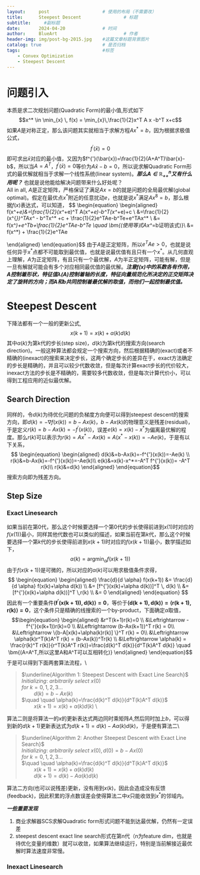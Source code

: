 ```yaml
---
layout:     post   				    # 使用的布局（不需要改）
title:      Steepest Descent 				# 标题 
subtitle:     #副标题
date:       2024-04-20 				# 时间
author:     BlueArt 						# 作者
header-img: img/post-bg-2015.jpg 	#这篇文章标题背景图片
catalog: true 						# 是否归档
tags:								#标签
    - Convex Optimization
    - Steepest Descent
---
```



# 问题引入
本质是求二次规划问题(Quadratic Form)的最小值,形式如下
$$x^* \in \min_{x} \, f(x) = \min_{x}\,\frac{1}{2}x^T A x -b^T x+c$$
如果$A$是对称正定，那么该问题其实就相当于求解方程$Ax^* = b$，因为根据求极值公式，
$$f^{'}(\bar{x})=0$$
即可求出$\bar{x}$对应的最小值，又因为$f^{'}(\bar{x})=\frac{1}{2}(A+A^T)\bar{x}-b$，所以当$A=A^T$，$f^{'}(\bar{x})=0$等价为$A\bar{x}-b=0$，所以说求解Quadratic Form形式的最优解就相当于求解一个线性系统(linear system)。***那么$A\in \mathbb{R}_{++}^n$又有什么用呢？*** 也就是说他能给解决问题带来什么好处呢？\
All in all, $A$是正定矩阵，严格保证了满足$Ax=b$的就是问题的全局最优解(global optimal)。假定在最优点$x^*$附近的任意扰动$e$，也就是说$x^*$满足$Ax^8=b$，那么根据$f(x)$表达式，可以知道，
$$
\begin{equation}
\begin{aligned}
 f(x^*+e)&=\frac{1}{2}(x^*+e)^T A(x^*+e)-b^T(x^*+e)+c \\
         &=\frac{1}{2}(x^{*})^TAx^* - b^Tx^* +c + \frac{1}{2}e^TAe-b^Te+e^TAx^* \\
         &= f(x^*)+e^Tb+\frac{1}{2}e^TAe-b^Te \quad \bm{(使用等式Ax^*=b证明该式)}\\
         &= f(x^*) + \frac{1}{2}e^TAe

\end{aligned}
\end{equation}$$
由于$A$是正定矩阵，所以$e^TAe >0$，也就是说任何异于$x^*$点都不可能取到最优值，也就是说最优值有且只有一个$x^*$。从几何直观上理解，$A$为正定矩阵，有且只有一个最优解，$A$为半正定矩阵，可能有解，但是一旦有解就可能会有多个对应相同最优值的最优解。***注意$f(x)$中的系数各有作用，$A$控制着形状，特征值$\lambda(A)$控制着轴的长度，特征向量规范化所决定的正交矩阵决定了旋转的方向；而$A$和$b$共同控制着最优解的取值，而他们一起控制最优值。***

# Steepest Descent
下降法都有一个一般的更新公式,
$$x(k+1)=x(k)+\alpha(k)d(k)$$
其中$\alpha(k)$为第k代的步长(step size)，$d(k)$为第k代的搜索方向(search direction)。一般这种算法都会规定一个搜索方向，然后根据精确的(exact)或者不精确的(inexact)的搜索来决定步长，这两个确定步长的差异在于，exact方法确定的步长是精确的，并且可以较少代数收敛，但是每次计算exact步长的代价较大，inexact方法的步长是不精确的，需要较多代数收敛，但是每次计算代价小，可以得到工程应用的近似最优解。  
## Search Direction 

同样的，令$d(k)$为待优化问题的负梯度方向便可以得到steepest descent的搜索方向，即$d(k)=-\nabla f(x(k))=b-Ax(k)$，$b-Ax(k)$的物理意义是残差(residual)，于是定义$r(k)=b-Ax(k)=-f^{'}(x(k))$，误差$e(k)=x(k)-x^*$为偏离最优解的程度。那么$r(k)$可以表示为$r(k)=Ax^* -Ax(k) = A(x^*-x(k))=-Ae(k)$，于是有以下关系，
$$
\begin{equation}
\begin{aligned}
 d(k)&=b-Ax(k)=-f^{'}(x(k))=-Ae(k) \\
 r(k)&=b-Ax(k)=-f^{'}(x(k))=-Ae(k)\\
 e(k)&=x(k)-x^*=-A^T f^{'}(x(k))= -A^T r(k)\\
 r(k)&=d(k)
\end{aligned}
\end{equation}$$
搜索方向即为残差方向。
## Step Size 
### Exact Linesearch
如果当前在第$0$代，那么这个时候要选择一个第$0$代的步长使得前进到$x(1)$时对应的$f(x(1))$最小，同样其他代数也可以类似的描述，如果当前在第$k$代，那么这个时候要选择一个第$k$代的步长使得前进到$x(k+1)$时对应的$f(x(k+1))$最小，数学描述如下，
$$
\begin{equation}
\alpha(k) = \mathop{\arg\min}_{\alpha}f(x(k+1))
\end{equation}
$$
由于$f(x(k+1))$是可微的，所以对应的$\alpha(k)$可以用求极值条件求得，
$$
\begin{equation}
\begin{aligned}
\frac{d}{d \alpha} f(x(k+1)) &= \frac{d}{d \alpha} f(x(k)+\alpha d(k)) \\
          &= [f^{'}(x(k)+\alpha d(k))]^T \, d(k) \\
          &= [f^{'}(x(k)+\alpha d(k))]^T \,r(k) \\
          &= 0
\end{aligned}
\end{equation}
$$
因此有一个重要条件$\bm{\langle f^{'}(x(k+1)), d(k)\rangle=0}$，等价于$\bm{\langle d(k+1), d(k)\rangle=\langle r(k+1), r(k)\rangle=0}$，这个条件只是精确的线搜索的一个by-product，下面确定$\alpha$取值，
$$\begin{equation}
\begin{aligned}
    &r^T(k+1)r(k)=0 \\
    &\Leftrightarrow -f^{'}(x(k+1))r(k)=0 \\
    &\Leftrightarrow  (b-Ax(k+1))^T r(k) = 0\\
    &\Leftrightarrow  \{b-A[x(k)+\alpha(k)r(k)] \}^T r(k) = 0\\
    &\Leftrightarrow  \alpha(k)r^T(k)A^T r(k) = (b-Ax(k))^Tr(k) \\
    &\Leftrightarrow  \alpha(k) = \frac{r(k)^T r(k)}{r^T(k)A^T r(k)}=\frac{d(k)^T d(k)}{d^T(k)A^T d(k)} \quad \bm{(A=A^T,所以这里A和A^T可以互相转化)}
\end{aligned}
\end{equation}$$
于是可以得到下面两套算法流程，\

> $\underline{Algorithm 1: Steepest Descent with Exact Line Search}$\
  $Initializing:$ $arbitrarily$ $select$ $x(0)$ \
  $for$ $k = 0,1,2,3...$ \
    $\quad \quad d(k) = b - Ax(k)$\
    $\quad \quad \alpha(k)=\frac{d(k)^T d(k)}{d^T(k)A^T d(k)}$\
    $\quad \quad x(k+1)=x(k)+\alpha(k)d(k)$ \

算法二则是将算法一的$x$的更新表达式两边同时乘矩阵$A$,然后同时加上$b$，可以得到新的$d(k+1)$更新表达式为$d(k+1) = d(k)-A\alpha(k)d(k)$，于是便有算法二\
> $\underline{Algorithm 2: Another Steepest Descent with Exact Line Search}$\
  $Initializing:$ $arbitrarily$ $select$ $x(0),d(0)=b-Ax(0)$ \
  $for$ $k = 0,1,2,3...$ \
    $\quad \quad \alpha(k)=\frac{d(k)^T d(k)}{d^T(k)A^T d(k)}$\
    $\quad \quad x(k+1)=x(k)+\alpha(k)d(k)$\
     $\quad \quad d(k+1)=d(k)-A\alpha(k)d(k)$

算法二方向(也可以说残差)更新，没有用到$x(k)$，因此会造成没有反馈(feedback)，因此积累的浮点数误差会使得算法二中$x$只能收敛到$x^*$的邻域内。

***一些重要发现***
1. 商业求解器SCS求解Quadratic form形式问题不能到达最优解，仍然有一定误差
2. steepest descent exact line search形式在第n代（n为feature dim，也就是待优化变量的维数）就可以收敛，如果算法继续运行，特别是当前解接近最优解时算法速度非常慢。

### Inexact Linesearch
